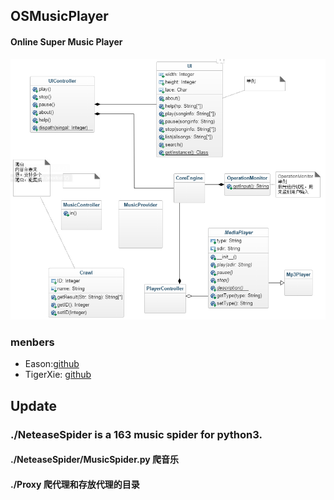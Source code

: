 ## OSMusicPlayer
#### Online Super Music Player
![](https://github.com/VipXiaoMiZhou/OSMusicPlayer/blob/master/UML.PNG)
### menbers
* Eason:[github](https://github.com/VipXiaoMiZhou)
* TigerXie: [github](https://github.com/tigerxie)
## Update
### ./NeteaseSpider is a 163 music spider for python3.
#### ./NeteaseSpider/MusicSpider.py 爬音乐
#### ./Proxy 爬代理和存放代理的目录



```
